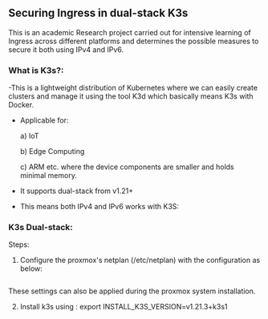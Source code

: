 ## Securing Ingress in dual-stack K3s
This is an academic Research project carried out for intensive learning of Ingress across different platforms and determines the possible measures to secure it both using IPv4 and IPv6.


### What is K3s?:
-This is a lightweight distribution of Kubernetes where we can easily create clusters and manage it using the tool K3d which basically means K3s with Docker.

- Applicable for: 

    a) IoT
    
    b) Edge Computing
    
    c) ARM etc. where the device components are smaller and holds minimal memory.
    
- It supports dual-stack from v1.21+

- This means both IPv4 and IPv6 works with K3S:


### K3s Dual-stack:

Steps:
1. Configure the proxmox's netplan (/etc/netplan) with the configuration as below:

<img src="">

 These settings can also be applied during the proxmox system installation.
 
2. Install k3s using : export INSTALL_K3S_VERSION=v1.21.3+k3s1
